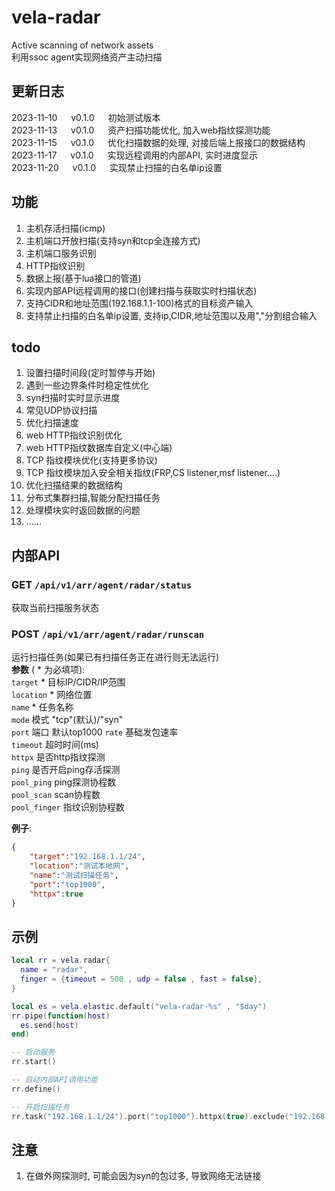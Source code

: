 # vela-radar
Active scanning of network assets  
利用ssoc agent实现网络资产主动扫描  


## 更新日志
2023-11-10 &emsp; v0.1.0 &emsp; 初始测试版本  
2023-11-13 &emsp; v0.1.0 &emsp; 资产扫描功能优化, 加入web指纹探测功能  
2023-11-15 &emsp; v0.1.0 &emsp; 优化扫描数据的处理, 对接后端上报接口的数据结构  
2023-11-17 &emsp; v0.1.0 &emsp; 实现远程调用的内部API, 实时进度显示  
2023-11-20 &emsp; v0.1.0 &emsp; 实现禁止扫描的白名单ip设置  


## 功能
1. 主机存活扫描(icmp)
2. 主机端口开放扫描(支持syn和tcp全连接方式)
3. 主机端口服务识别
4. HTTP指纹识别
5. 数据上报(基于lua接口的管道)
6. 实现内部API远程调用的接口(创建扫描与获取实时扫描状态)
7. 支持CIDR和地址范围(192.168.1.1-100)格式的目标资产输入
8. 支持禁止扫描的白名单ip设置, 支持ip,CIDR,地址范围以及用","分割组合输入

## todo
1. 设置扫描时间段(定时暂停与开始)
2. 遇到一些边界条件时稳定性优化
3. syn扫描时实时显示进度 
4. 常见UDP协议扫描
5. 优化扫描速度
6. web HTTP指纹识别优化
7. web HTTP指纹数据库自定义(中心端)
8. TCP 指纹模块优化(支持更多协议)
9.  TCP 指纹模块加入安全相关指纹(FRP,CS listener,msf listener....)
10. 优化扫描结果的数据结构
11. 分布式集群扫描,智能分配扫描任务
12. 处理模块实时返回数据的问题  
13. ……  

## 内部API
### **GET** `/api/v1/arr/agent/radar/status`  
获取当前扫描服务状态   
### **POST** `/api/v1/arr/agent/radar/runscan`  
运行扫描任务(如果已有扫描任务正在进行则无法运行)  
**参数**   ( * 为必填项):  
`target`  *  目标IP/CIDR/IP范围  
`location`  *  网络位置  
`name`  *  任务名称  
`mode`  模式 "tcp"(默认)/"syn"  
`port`  端口  默认top1000
`rate`  基础发包速率   
`timeout`  超时时间(ms)  
`httpx`  是否http指纹探测  
`ping`  是否开启ping存活探测  
`pool_ping`  ping探测协程数      
`pool_scan`  scan协程数  
`pool_finger` 指纹识别协程数   

**例子**:  
```json
{
    "target":"192.168.1.1/24",
    "location":"测试本地网",
    "name":"测试扫描任务",
    "port":"top1000",
    "httpx":true
}
```




## 示例
```lua
local rr = vela.radar{
  name = "radar",
  finger = {timeout = 500 , udp = false , fast = false},
}

local es = vela.elastic.default("vela-radar-%s" , "$day")
rr.pipe(function(host)
  es.send(host)
end)

-- 启动服务
rr.start()

-- 启动内部API调用功能
rr.define()

-- 开启扫描任务
rr.task("192.168.1.1/24").port("top1000").httpx(true).exclude("192.168.1.100,192.168.1.10-20").run()
```

## 注意
1. 在做外网探测时, 可能会因为syn的包过多, 导致网络无法链接